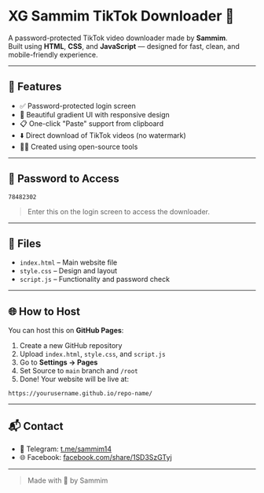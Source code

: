# XG Sammim TikTok Downloader 🔽

A password-protected TikTok video downloader made by **Sammim**.  
Built using **HTML**, **CSS**, and **JavaScript** — designed for fast, clean, and mobile-friendly experience.

---

## 🚀 Features

- ✅ Password-protected login screen
- 🎨 Beautiful gradient UI with responsive design
- 📋 One-click "Paste" support from clipboard
- ⬇️ Direct download of TikTok videos (no watermark)
- 🧑‍💻 Created using open-source tools

---

## 🔐 Password to Access

```
78482302
```

> Enter this on the login screen to access the downloader.

---

## 📁 Files

- `index.html` – Main website file
- `style.css` – Design and layout
- `script.js` – Functionality and password check

---

## 🌐 How to Host

You can host this on **GitHub Pages**:

1. Create a new GitHub repository
2. Upload `index.html`, `style.css`, and `script.js`
3. Go to **Settings → Pages**
4. Set Source to `main` branch and `/root`
5. Done! Your website will be live at:
```
https://yourusername.github.io/repo-name/
```

---

## 📬 Contact

- 📮 Telegram: [t.me/sammim14](https://t.me/sammim14)
- 🌐 Facebook: [facebook.com/share/1SD3SzGTyj](https://www.facebook.com/share/1SD3SzGTyj/)

---

> Made with 💜 by Sammim
